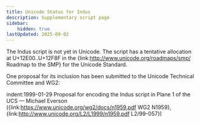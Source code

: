 ```yaml
---
title: Unicode Status for Indus
description: Supplementary script page
sidebar:
    hidden: true
lastUpdated: 2025-09-02
---
```


The Indus script is not yet in Unicode. The script has a tentative allocation at U+12E00..U+12F8F in the {link:http://www.unicode.org/roadmaps/smp/ Roadmap to the SMP} for the Unicode Standard. 

One proposal for its inclusion has been submitted to the Unicode Technical Committee and WG2:

indent:1999-01-29 Proposal for encoding the Indus script in Plane 1 of the UCS — Michael Everson ({link:https://www.unicode.org/wg2/docs/n1959.pdf WG2 N1959}, {link:http://www.unicode.org/L2/L1999/n1959.pdf L2/99-057})

[comment]: # (end of intro)

[comment]: # (start of blocks)



[comment]: # (end of blocks)

[comment]: # (start of chars)



[comment]: # (end of chars)

[comment]: # (start of rest)


